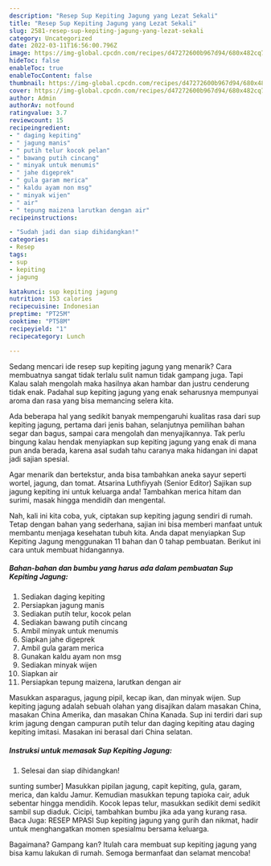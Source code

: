```yaml
---
description: "Resep Sup Kepiting Jagung yang Lezat Sekali"
title: "Resep Sup Kepiting Jagung yang Lezat Sekali"
slug: 2581-resep-sup-kepiting-jagung-yang-lezat-sekali
category: Uncategorized
date: 2022-03-11T16:56:00.796Z
image: https://img-global.cpcdn.com/recipes/d47272600b967d94/680x482cq70/sup-kepiting-jagung-foto-resep-utama.jpg
hideToc: false
enableToc: true
enableTocContent: false
thumbnail: https://img-global.cpcdn.com/recipes/d47272600b967d94/680x482cq70/sup-kepiting-jagung-foto-resep-utama.jpg
cover: https://img-global.cpcdn.com/recipes/d47272600b967d94/680x482cq70/sup-kepiting-jagung-foto-resep-utama.jpg
author: Admin
authorAv: notfound
ratingvalue: 3.7
reviewcount: 15
recipeingredient:
- " daging kepiting"
- " jagung manis"
- " putih telur kocok pelan"
- " bawang putih cincang"
- " minyak untuk menumis"
- " jahe digeprek"
- " gula garam merica"
- " kaldu ayam non msg"
- " minyak wijen"
- " air"
- " tepung maizena larutkan dengan air"
recipeinstructions:

- "Sudah jadi dan siap dihidangkan!"
categories:
- Resep
tags:
- sup
- kepiting
- jagung

katakunci: sup kepiting jagung 
nutrition: 153 calories
recipecuisine: Indonesian
preptime: "PT25M"
cooktime: "PT58M"
recipeyield: "1"
recipecategory: Lunch

---
```



Sedang mencari ide resep sup kepiting jagung yang menarik? Cara membuatnya sangat tidak terlalu sulit namun tidak gampang juga. Tapi Kalau salah mengolah maka hasilnya akan hambar dan justru cenderung tidak enak. Padahal sup kepiting jagung yang enak seharusnya mempunyai aroma dan rasa yang bisa memancing selera kita.


Ada beberapa hal yang sedikit banyak mempengaruhi kualitas rasa dari sup kepiting jagung, pertama dari jenis bahan, selanjutnya pemilihan bahan segar dan bagus, sampai cara mengolah dan menyajikannya. Tak perlu bingung kalau hendak menyiapkan sup kepiting jagung yang enak di mana pun anda berada, karena asal sudah tahu caranya maka hidangan ini dapat jadi sajian spesial.

Agar menarik dan bertekstur, anda bisa tambahkan aneka sayur seperti wortel, jagung, dan tomat. Atsarina Luthfiyyah (Senior Editor) Sajikan sup jagung kepiting ini untuk keluarga anda! Tambahkan merica hitam dan surimi, masak hingga mendidih dan mengental.


Nah, kali ini kita coba, yuk, ciptakan sup kepiting jagung sendiri di rumah. Tetap dengan bahan yang sederhana, sajian ini bisa memberi manfaat untuk membantu menjaga kesehatan tubuh kita. Anda dapat menyiapkan Sup Kepiting Jagung menggunakan 11 bahan dan 0 tahap pembuatan. Berikut ini cara untuk membuat hidangannya.

<!--inarticleads1-->

##### Bahan-bahan dan bumbu yang harus ada dalam pembuatan Sup Kepiting Jagung:

1. Sediakan  daging kepiting
1. Persiapkan  jagung manis
1. Sediakan  putih telur, kocok pelan
1. Sediakan  bawang putih cincang
1. Ambil  minyak untuk menumis
1. Siapkan  jahe digeprek
1. Ambil  gula garam merica
1. Gunakan  kaldu ayam non msg
1. Sediakan  minyak wijen
1. Siapkan  air
1. Persiapkan  tepung maizena, larutkan dengan air


Masukkan asparagus, jagung pipil, kecap ikan, dan minyak wijen. Sup kepiting jagung adalah sebuah olahan yang disajikan dalam masakan China, masakan China Amerika, dan masakan China Kanada. Sup ini terdiri dari sup krim jagung dengan campuran putih telur dan daging kepiting atau daging kepiting imitasi. Masakan ini berasal dari China selatan. 

<!--inarticleads2-->

##### Instruksi untuk memasak Sup Kepiting Jagung:


1. Selesai dan siap dihidangkan!

sunting sumber] Masukkan pipilan jagung, capit kepiting, gula, garam, merica, dan kaldu Jamur. Kemudian masukkan tepung tapioka cair, aduk sebentar hingga mendidih. Kocok lepas telur, masukkan sedikit demi sedikit sambil sup diaduk. Cicipi, tambahkan bumbu jika ada yang kurang rasa. Baca Juga: RESEP MPASI Sup kepiting jagung yang gurih dan nikmat, hadir untuk menghangatkan momen spesialmu bersama keluarga. 

Bagaimana? Gampang kan? Itulah cara membuat sup kepiting jagung yang bisa kamu lakukan di rumah. Semoga bermanfaat dan selamat mencoba!
